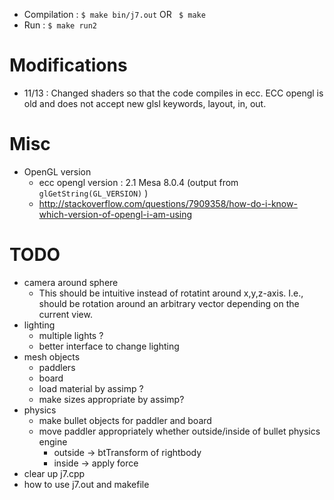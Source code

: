 * Compilation : ` $ make bin/j7.out ` OR ` $ make`
* Run : ` $ make run2 `

# Modifications
* 11/13 : Changed shaders so that the code compiles in ecc. ECC opengl is old and does not accept new glsl keywords, layout, in, out.

# Misc
* OpenGL version
  * ecc opengl version : 2.1 Mesa 8.0.4 (output from `glGetString(GL_VERSION)` )
  * http://stackoverflow.com/questions/7909358/how-do-i-know-which-version-of-opengl-i-am-using

# TODO
* camera around sphere
  * This should be intuitive instead of rotatint around x,y,z-axis. I.e., should be rotation around an arbitrary vector depending on the current view.
* lighting
  * multiple lights ?
  * better interface to change lighting
* mesh objects
  * paddlers 
  * board
  * load material by assimp ? 
  * make sizes appropriate by assimp?
* physics
  * make bullet objects for paddler and board
  * move paddler appropriately whether outside/inside of bullet physics engine 
    * outside -> btTransform of rightbody
    * inside  -> apply force 
* clear up j7.cpp 
* how to use j7.out and makefile

